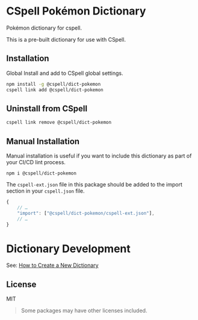 # CSpell Pokémon Dictionary

Pokémon dictionary for cspell.

This is a pre-built dictionary for use with CSpell.

## Installation

Global Install and add to CSpell global settings.

```sh
npm install -g @cspell/dict-pokemon
cspell link add @cspell/dict-pokemon
```

## Uninstall from CSpell

```sh
cspell link remove @cspell/dict-pokemon
```

## Manual Installation

Manual installation is useful if you want to include this dictionary as part of your CI/CD lint process.

```
npm i @cspell/dict-pokemon
```

The `cspell-ext.json` file in this package should be added to the import section in your `cspell.json` file.

```javascript
{
    // …
    "import": ["@cspell/dict-pokemon/cspell-ext.json"],
    // …
}
```

# Dictionary Development

See: [How to Create a New Dictionary](https://github.com/streetsidesoftware/cspell-dicts#how-to-create-a-new-dictionary)

## License

MIT

> Some packages may have other licenses included.

<!--- @@inject: ../../static/footer.md --->
